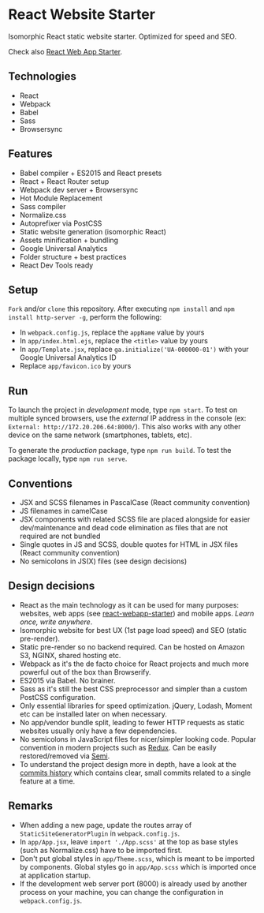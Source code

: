 # React Website Starter

Isomorphic React static website starter. Optimized for speed and SEO.

Check also [React Web App Starter][react-webapp-starter].

## Technologies
* React
* Webpack
* Babel
* Sass
* Browsersync

## Features

* Babel compiler + ES2015 and React presets
* React + React Router setup
* Webpack dev server + Browsersync
* Hot Module Replacement
* Sass compiler
* Normalize.css
* Autoprefixer via PostCSS
* Static website generation (isomorphic React)
* Assets minification + bundling
* Google Universal Analytics
* Folder structure + best practices
* React Dev Tools ready

## Setup

`Fork` and/or `clone` this repository. After executing `npm install` and
`npm install http-server -g`, perform the following:

* In `webpack.config.js`, replace the `appName` value by yours
* In `app/index.html.ejs`, replace the `<title>` value by yours
* In `app/Template.jsx`, replace `ga.initialize('UA-000000-01')` with your Google Universal Analytics ID
* Replace `app/favicon.ico` by yours

## Run

To launch the project in _development_ mode, type `npm start`. To test on multiple synced browsers,
use the _external_ IP address in the console (ex: `External: http://172.20.206.64:8000/`).
This also works with any other device on the same network (smartphones, tablets, etc).

To generate the _production_ package, type `npm run build`. To test the package locally,
type `npm run serve`.

## Conventions

* JSX and SCSS filenames in PascalCase (React community convention)
* JS filenames in camelCase
* JSX components with related SCSS file are placed alongside for easier dev/maintenance and dead code elimination
as files that are not required are not bundled
* Single quotes in JS and SCSS, double quotes for HTML in JSX files (React community convention)
* No semicolons in JS(X) files (see design decisions)

## Design decisions

* React as the main technology as it can be used for many purposes: websites, web apps
(see [react-webapp-starter][react-webapp-starter]) and mobile apps. _Learn once, write anywhere_.
* Isomorphic website for best UX (1st page load speed) and SEO (static pre-render).
* Static pre-render so no backend required. Can be hosted on Amazon S3, NGINX, shared hosting etc.
* Webpack as it's the de facto choice for React projects and much more powerful out of the box than Browserify.
* ES2015 via Babel. No brainer.
* Sass as it's still the best CSS preprocessor and simpler than a custom PostCSS configuration.
* Only essential libraries for speed optimization. jQuery, Lodash, Moment etc can be installed later on when necessary.
* No app/vendor bundle split, leading to fewer HTTP requests as static websites usually only have a few dependencies.
* No semicolons in JavaScript files for nicer/simpler looking code. Popular convention in modern projects such as [Redux][redux]. Can be easily restored/removed via [Semi][semi].
* To understand the project design more in depth, have a look at the [commits history][commits-history] which contains clear, small commits related
to a single feature at a time.

## Remarks

* When adding a new page, update the routes array of `StaticSiteGeneratorPlugin` in `webpack.config.js`.
* In `app/App.jsx`, leave `import './App.scss'` at the top as base styles (such as Normalize.css) have to be imported first.
* Don't put global styles in `app/Theme.scss`, which is meant to be imported by components. Global styles go in `app/App.scss`
which is imported once at application startup.
* If the development web server port (8000) is already used by another process on your machine, you can change the configuration in `webpack.config.js`.

[react-webapp-starter]: https://github.com/thibautvs/react-webapp-starter
[commits-history]: https://github.com/thibautvs/react-website-starter/commits/master
[redux]: https://github.com/reactjs/redux
[semi]: https://github.com/yyx990803/semi
